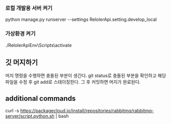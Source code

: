 ### 로컬 개발용 서버 켜기
python manage.py runserver --settings RelolerApi.setting.develop_local

### 가상환경 켜기
./RelolerApiEnv\Scripts\activate

## 깃 머지하기
머지 명령을 수행하면 충돌된 부분이 생긴다.
git status로 충돌된 부분을 확인하고
해당 파일을 수정 후 git add로 스테이징한다.
그 후 커밋하면 머지가 완료된다.

## additional commands
curl -s https://packagecloud.io/install/repositories/rabbitmq/rabbitmq-server/script.python.sh | bash